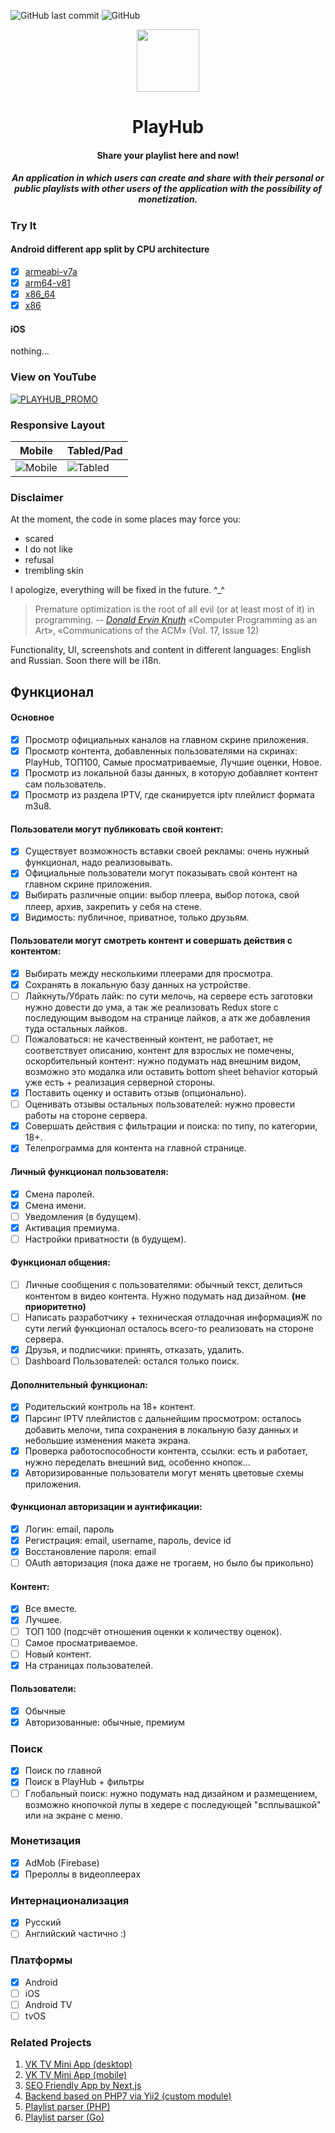 ![GitHub last commit](https://img.shields.io/github/last-commit/zikwall/react-native-tv)
![GitHub](https://img.shields.io/github/license/zikwall/react-native-tv)

<div align="center">
  <img width="100" height="100" src="https://github.com/zikwall/react-native-tv/blob/master/screenshots/PlayHub512.png">
  <h1>PlayHub</h1>
  <h4>Share your playlist here and now!</h4>
  <h5>An application in which users can create and share with their personal or public playlists with other users of the application with the possibility of monetization.</h5>
</div>

### Try It

#### Android different app split by CPU architecture

- [x] [armeabi-v7a](https://drive.google.com/file/d/1iUdLoLwNO_BHcZqM6oUKRZZYzwFKrFkq/view?usp=sharing)
- [x] [arm64-v81](https://drive.google.com/file/d/17NEERR9oqZl5rH3LtETwYSxcSSexzXBn/view?usp=sharing)
- [x] [x86_64](https://drive.google.com/file/d/1mKTe7ARn2u0bgg5W1a1v5KodjHuVQgo5/view?usp=sharing)
- [x] [x86](https://drive.google.com/file/d/1EtxKAzntGIlp9PdzNzHFmTabNxJghvNj/view?usp=sharing)

#### iOS

nothing...

### View on YouTube

[![PLAYHUB_PROMO](https://img.youtube.com/vi/3g99PkxdXiE/0.jpg)](https://www.youtube.com/watch?v=3g99PkxdXiE)

### Responsive Layout

Mobile | Tabled/Pad
--- | --- |
![Mobile](screenshots/responsive_layout.png "Mobile responsive layout") | ![Tabled](screenshots/responsive_layout_tabled_pad.png "Tabled responsive layout")

### Disclaimer

At the moment, the code in some places may force you:

- scared
- I do not like
- refusal
- trembling skin

I apologize, everything will be fixed in the future. ^_^

> Premature optimization is the root of all evil (or at least most of it) in programming.
> -- <cite>[Donald Ervin Knuth][1]</cite> «Computer Programming as an Art», «Communications of the ACM» (Vol. 17, Issue 12)

[1]:http://www.paulgraham.com/knuth.html


Functionality, UI, screenshots and content in different languages: English and Russian. Soon there will be i18n.

## Функционал

#### Основное

- [x] Просмотр официальных каналов на главном скрине приложения.
- [x] Просмотр контента, добавленных пользователями на скринах: PlayHub, ТОП100, Самые просматриваемые, Лучшие оценки, Новое.
- [x] Просмотр из локальной базы данных, в которую добавляет контент сам пользователь.
- [x] Просмотр из раздела IPTV, где сканируется iptv плейлист формата m3u8.

#### Пользователи могут публиковать свой контент:

- [x] Существует возможность вставки своей рекламы: очень нужный функционал, надо реализовывать.
- [x] Официальные пользователи могут показывать свой контент на главном скрине приложения.
- [x] Выбирать различные опции: выбор плеера, выбор потока, свой плеер, архив, закрепить у себя на стене.
- [x] Видимость: публичное, приватное, только друзьям.

#### Пользователи могут смотреть контент и совершать действия с контентом:

- [x] Выбирать между несколькими плеерами для просмотра.
- [x] Сохранять в локальную базу данных на устройстве.
- [ ] Лайкнуть/Убрать лайк: по сути мелочь, на сервере есть заготовки нужно довести до ума, а так же реализовать Redux store с последующим выводом на странице лайков, а атк же добавления туда остальных лайков.
- [ ] Пожаловаться: не качественный контент, не работает, не соответствует описанию, контент для взрослых не помечены, оскорбительный контент: нужно подумать над внешним видом, возможно это модалка или оставить bottom sheet behavior который уже есть + реализация серверной стороны.
- [x] Поставить оценку и оставить отзыв (опционально).
- [ ] Оценивать отзывы остальных пользователей: нужно провести работы на стороне сервера.
- [x] Совершать действия с фильтрации и поиска: по типу, по категории, 18+.
- [x] Телепрограмма для контента на главной странице.

#### Личный функционал пользователя:

- [x] Смена паролей.
- [x] Смена имени.
- [ ] Уведомления (в будущем).
- [x] Активация премиума.
- [ ] Настройки приватности (в будущем).

#### Функционал общения:

- [ ] Личные сообщения с пользователями: обычный текст, делиться контентом в видео контента. Нужно подумать над дизайном. __(не приоритетно)__
- [ ] Написать разработчику + техническая отладочная информацияЖ по сути легий функционал осталось всего-то реализовать на стороне сервера.
- [x] Друзья, и подписчики: принять, отказать, удалить.
- [ ] Dashboard Пользователей: остался только поиск.

#### Дополнительный функционал:

- [x] Родительский контроль на 18+ контент.
- [x] Парсинг IPTV плейлистов с дальнейшим просмотром: осталось добавить мелочи, типа сохранения в локальную базу данных и небольшие изменения макета экрана.
- [x] Проверка работоспособности контента, ссылки: есть и работает, нужно переделать внешний вид, особенно кнопок...
- [x] Авторизированные пользователи могут менять цветовые схемы приложения.

#### Функционал авторизации и аунтификации:

- [x] Логин: email, пароль
- [x] Регистрация: email, username, пароль, device id
- [x] Восстановление пароля: email
- [ ] OAuth авторизация (пока даже не трогаем, но было бы прикольно)

#### Контент:

- [x] Все вместе.
- [x] Лучшее.
- [ ] ТОП 100 (подсчёт отношения оценки к количеству оценок).
- [ ] Самое просматриваемое.
- [ ] Новый контент.
- [x] На страницах пользователей.

#### Пользователи:

- [x] Обычные
- [x] Авторизованные: обычные, премиум

### Поиск

- [x] Поиск по главной
- [x] Поиск в PlayHub + фильтры
- [ ] Глобальный поиск: нужно подумать над дизайном и размещением, возможно кнопочкой лупы в хедере с последующей "всплывашкой" или на экране с меню.

### Монетизация

- [x] AdMob (Firebase)
- [x] Прероллы в видеоплеерах

### Интернационализация

- [x] Русский
- [ ] Английский частично :)

### Платформы

- [x] Android
- [ ] iOS
- [ ] Android TV
- [ ] tvOS

### Related Projects

1. [VK TV Mini App (desktop)](https://github.com/zikwall/vk-tv-desctop)
2. [VK TV Mini App (mobile)](https://github.com/zikwall/vk-tv)
3. [SEO Friendly App by Next,js](https://github.com/zikwall/tv-next)
4. [Backend based on PHP7 via Yii2 (custom module)](https://github.com/zikwall/vk-tv-backend)
5. [Playlist parser (PHP)](https://github.com/zikwall/m3uparse)
6. [Playlist parser (Go)](https://github.com/zikwall/go3uparse)
